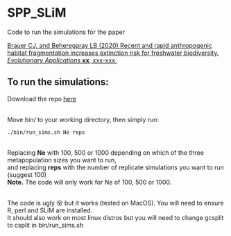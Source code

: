 # SPP_SLiM
 Code to run the simulations for the paper
 
 [Brauer CJ, and Beheregaray LB (2020) Recent and rapid anthropogenic habitat fragmentation increases extinction risk for freshwater biodiversity. *Evolutionary Applications* **xx**, xxx-xxx.](https://www.biorxiv.org/content/10.1101/2020.02.04.934729v1.abstract)
 
## To run the simulations:

Download the repo [here](https://github.com/pygmyperch/SPP_SLiM/archive/master.zip)

\
Move bin/ to your working directory, then simply run:

```
./bin/run_sims.sh Ne reps

```

\
Replacing **Ne** with 100, 500 or 1000 depending on which of the three metapopulation sizes you want to run,<br />
and replacing **reps** with the number of replicate simulations you want to run (suggest 100)<br />
**Note.** The code will only work for Ne of 100, 500 or 1000.



\
The code is ugly :dizzy_face: but it works (tested on MacOS). You will need to ensure R, perl and SLiM are installed.
\
It should also work on most linux distros but you will need to change gcsplit to csplit in bin/run_sims.sh 

